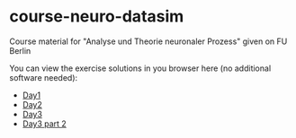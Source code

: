 course-neuro-datasim
====================

Course material for "Analyse und Theorie neuronaler Prozess" given on FU Berlin

You can view the exercise solutions in you browser here (no additional software needed): 

* [Day1](http://nbviewer.ipython.org/urls/raw.github.com/RinaldoB/course-neuro-datasim/master/Day1_solutions.ipynb)
* [Day2](http://nbviewer.ipython.org/urls/raw.github.com/RinaldoB/course-neuro-datasim/master/Day2.ipynb)
* [Day3](http://nbviewer.ipython.org/urls/raw.github.com/RinaldoB/course-neuro-datasim/master/Day3.ipynb)
* [Day3 part 2](http://nbviewer.ipython.org/urls/raw.github.com/RinaldoB/course-neuro-datasim/master/Day3_2_solutions.ipynb)
